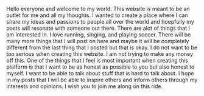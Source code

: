 Hello everyone and welcome to my world. This website is meant to be an outlet for me and all my thoughts. I wanted to create a place where I can share my ideas and passions to people all over the world and hoepfully my posts will resonate with someone out there.
There are alot of things that I am interested in. I love running, singing, and playing soccer. There will be many more things that I will post on here and maybe it will be completely different from the last thing that I posted but that is okay. I do not want to be too serious when creating this website. I am not trying to make any money off this.
One of the things that I feel is most important when creating this platform is that I want to be as honest as possible to you but also honest to myself. I want to be able to talk about stuff that is hard to talk about.
I hope in my posts that I will be able to inspire others and inform others through my interests and opinions. I wish you to join me along on this ride. 
